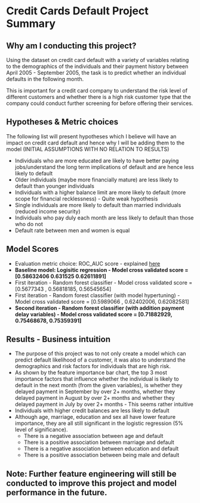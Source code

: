 # Credit Cards Default Project Summary

## Why am I conducting this project?

Using the dataset on credit card default with a variety of variables relating to the demographics of the individuals and their payment history between April 2005 - September 2005, the task is to predict whether an individual defaults in the following month.

This is important for a credit card company to understand the risk level of different customers and whether there is a high risk customer type that the company could conduct further screening for before offering their services.

## Hypotheses & Metric choices

The following list will present hypotheses which I believe will have an impact on credit card default and hence why I will be adding them to the model (INITIAL ASSUMPTIONS WITH NO RELATION TO RESULTS)
 - Individuals who are more educated are likely to have better paying jobs/understand the long term implications of default and are hence less likely to default
 - Older individuals (maybe more financially mature) are less likely to default than younger individuals
 - Individuals with a higher balance limit are more likely to default (more scope for financial recklessness) - Quite weak hypothesis
 - Single individuals are more likely to default than married individuals (reduced income security)
 - Individuals who pay duly each month are less likely to default than those who do not
 - Default rate between men and women is equal
 
## Model Scores

- Evaluation metric choice: ROC_AUC score - explained <a href = '#roc_auc'> here </a>
- **Baseline model: Logisitic regression - Model cross validated score = [0.58632406 0.631525   0.62611891]**
- First iteration - Random forest classifier - Model cross validated score = [0.5677343 , 0.56818185, 0.56545654]
- First iteration - Random forest classifier (with model hypertuning) - Model cross validated score = [0.5989066 , 0.62402006, 0.62082581]
- **Second iteration - Random forest classifier (with addition payment delay variables) - Model cross validated score = [0.71882929, 0.75468678, 0.75359391]**

## Results - Business intuition

- The purpose of this project was to not only create a model which can predict default likelihood of a customer, it was also to understand the demographics and risk factors for individuals that are high risk.
- As shown by the feature importance bar chart, the top 3 most importance factors that influence whether the individual is likely to default in the next month (from the given variables), is whether they delayed payment in September by over 2+ months, whether they delayed payment in August by over 2+ months and whether they delayed payment in July by over 2+ months - This seems rather intuitive
- Individuals with higher credit balances are less likely to default
- Although age, marriage, education and sex all have lower feature importance, they are all still significant in the logistic regression (5% level of significance). 
    - There is a negative association between age and default
    - There is a positive association between marriage and default
    - There is a negative association between education and default
    - There is a positive association between being male and default
    

## Note: Further feature engineering will still be conducted to improve this project and model performance in the future.
